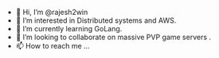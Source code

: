 - 👋 Hi, I’m @rajesh2win
- 👀 I’m interested in Distributed systems and AWS.
- 🌱 I’m currently learning GoLang.
- 💞️ I’m looking to collaborate on massive PVP game servers .
- 📫 How to reach me ...

<!---
rajesh2win/rajesh2win is a ✨ special ✨ repository because its `README.md` (this file) appears on your GitHub profile.
You can click the Preview link to take a look at your changes.
--->
